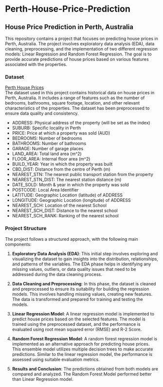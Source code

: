 # Perth-House-Price-Prediction

## House Price Prediction in Perth, Australia

This repository contains a project that focuses on predicting house prices in Perth, Australia. The project involves exploratory data analysis (EDA), data cleaning, preprocessing, and the implementation of two different regression models: Linear Regression and Random Forest Regression. The goal is to provide accurate predictions of house prices based on various features associated with the properties.

### Dataset

[Perth House Prices](https://www.kaggle.com/datasets/syuzai/perth-house-prices)<br>
The dataset used in this project contains historical data on house prices in Perth, Australia. It includes a range of features such as the number of bedrooms, bathrooms, square footage, location, and other relevant characteristics of the properties. The dataset has been preprocessed to ensure data quality and consistency.
- ADDRESS: Physical address of the property (will be set as the index)
- SUBURB: Specific locality in Perth
- PRICE: Price at which a property was sold (AUD)
- BEDROOMS: Number of bedrooms
- BATHROOMS: Number of bathrooms
- GARAGE: Number of garage places
- LAND_AREA: Total land area (m^2)
- FLOOR_AREA: Internal floor area (m^2)
- BUILD_YEAR: Year in which the property was built
- CBD_DIST: Distance from the centre of Perth (m)
- NEAREST_STN: The nearest public transport station from the property
- NEAREST_STN_DIST: The nearest station distance (m)
- DATE_SOLD: Month & year in which the property was sold
- POSTCODE: Local Area Identifier
- LATITUDE: Geographic Location (latitude) of ADDRESS
- LONGITUDE: Geographic Location (longitude) of ADDRESS
- NEAREST_SCH: Location of the nearest School
- NEAREST_SCH_DIST: Distance to the nearest school
- NEAREST_SCH_RANK: Ranking of the nearest school


### Project Structure

The project follows a structured approach, with the following main components:

1. **Exploratory Data Analysis (EDA)**: This initial step involves exploring and visualizing the dataset to gain insights into the distribution, relationships, and patterns of the variables. The EDA phase helps in identifying any missing values, outliers, or data quality issues that need to be addressed during the data cleaning process.

2. **Data Cleaning and Preprocessing**: In this phase, the dataset is cleaned and preprocessed to ensure its suitability for building the regression models. This involves handling missing values, creating new features. The data is transformed and prepared for training and testing the models.

3. **Linear Regression Model**: A linear regression model is implemented to predict house prices based on the selected features. The model is trained using the preprocessed dataset, and the performance is evaluated using root mean squared error (RMSE) and R-2 Score.

4. **Random Forest Regression Model**: A random forest regression model is implemented as an alternative approach for predicting house prices. This ensemble model utilizes multiple decision trees to make accurate predictions. Similar to the linear regression model, the performance is assessed using suitable evaluation metrics.

5. **Results and Conclusion**: The predictions obtained from both models are compared and analyzed. The Random Forest Model performed better than Linear Regression model.
